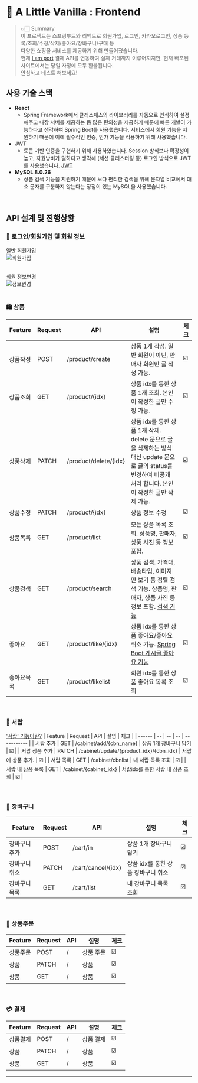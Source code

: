 # 🍦 A Little Vanilla : Frontend

> 👉🏻 Summary <br />
> 이 프로젝트는 스프링부트와 리액트로 회원가입, 로그인, 카카오로그인, 상품 등록/조회/수정/삭제/좋아요/장바구니/구매 등 <br />
> 다양한 쇼핑몰 서비스를 제공하기 위해 만들어졌습니다. <br />
> 현재 [I am port](https://www.iamport.kr/?gclid=CjwKCAjws8yUBhA1EiwAi_tpEawr0NbpwdG_4bW9KRPVRXXVEdwQ32yO8SyXEhMBfxiqHIml3c8uxhoC2nYQAvD_BwE, "Iamport link") 결제 API를 연동하여 실제 거래까지 이루어지지만, 현재 배포된 사이트에서는 당일 자정에 모두 환불됩니다.<br />
> 안심하고 테스트 해보세요!
> <br />

## 사용 기술 스택

- **React**
  - Spring Framework에서 클래스패스의 라이브러리를 자동으로 인식하여 설정해주고 내장 서버를 제공하는 등 많은 편의성을 제공하기 때문에 빠른 개발이 가능하다고 생각하여 Spring Boot를 사용했습니다.
    서비스에서 회원 기능을 지원하기 때문에 이에 필수적인 인증, 인가 기능을 적용하기 위해 사용했습니다.
- JWT
  - 토큰 기반 인증을 구현하기 위해 사용하였습니다. Session 방식보다 확장성이 높고, 자원낭비가 덜하다고 생각해 (세션 클러스터링 등) 로그인 방식으로 JWT를 사용했습니다. [JWT](https://blog.naver.com/ghdalswl77/222517833354)
- **MySQL 8.0.26**
  - 상품 검색 기능을 지원하기 때문에 보다 편리한 검색을 위해 문자열 비교에서 대소 문자를 구분하지 않는다는 장점이 있는 MySQL을 사용했습니다.

<br />

## API 설계 및 진행상황

### 🎩 로그인/회원가입 및 회원 정보

일반 회원가입 <br />
![회원가입](https://user-images.githubusercontent.com/68539040/174229163-87deaa3e-713b-428f-8bce-c2c0478e492d.gif) <br />  <br />

회원 정보변경 <br />
![정보변경](https://user-images.githubusercontent.com/68539040/174230527-aedc5dc0-8883-4a3e-bac6-e682ff4d28fc.gif)  <br />  <br />


### 🛍 상품

| Feature    | Request | API                   | 설명                                                                                                                                                              | 체크 |
| ---------- | ------- | --------------------- | ----------------------------------------------------------------------------------------------------------------------------------------------------------------- | ---- |
| 상품작성   | POST    | /product/create       | 상품 1개 작성. 일반 회원이 아닌, 판매자 회원만 글 작성 가능.                                                                                                      | ☑️   |
| 상품조회   | GET     | /product/{idx}        | 상품 idx를 통한 상품 1개 조회. 본인이 작성한 글만 수정 가능.                                                                                                      | ☑️   |
| 상품삭제   | PATCH   | /product/delete/{idx} | 상품 idx를 통한 상품 1개 삭제. delete 문으로 글을 삭제하는 방식 대신 update 문으로 글의 status를 변경하여 비공개 처리 합니다. 본인이 작성한 글만 삭제 가능.       | ☑️   |
| 상품수정   | PATCH   | /product/{idx}        | 상품 정보 수정                                                                                                                                                    | ☑️   |
| 상품목록   | GET     | /product/list         | 모든 상품 목록 조회. 상품명, 판매자, 상품 사진 등 정보 포함.                                                                                                      | ☑️   |
| 상품검색   | GET     | /product/search       | 상품 검색. 가격대, 배송타입, 이미지만 보기 등 정렬 검색 기능. 상품명, 판매자, 상품 사진 등 정보 포함. [검색 기능](https://blog.naver.com/ghdalswl77/222661721733) | ☑️   |
| 좋아요     | GET     | /product/like/{idx}   | 상품 idx를 통한 상품 좋아요/좋아요 취소 기능. [Spring Boot 게시글 좋아요 기능](https://blog.naver.com/ghdalswl77/222686567891)                                    | ☑️   |
| 좋아요목록 | GET     | /product/likelist     | 회원 idx를 통한 상품 좋아요 목록 조회                                                                                                                             | ☑️   |

<br />

### 🧺 서랍

['서랍' 기능이란?](https://blog.naver.com/ghdalswl77/222695713878, "link")
| Feature | Request | API | 설명 | 체크 |
| ------ | -- | -- | -- | ----------- |
| 서랍 추가 | GET | /cabinet/add/{cbn_name} | 상품 1개 장바구니 담기 | ☑️ |
| 서랍 상품 추가 | PATCH | /cabinet/update/{product_idx}/{cbn_idx} | 서랍에 상품 추가. | ☑️ |
| 서랍 목록 | GET | /cabinet/cbnlist | 내 서랍 목록 조회 | ☑️ |
| 서랍 내 상품 목록 | GET | /cabinet/{cabinet_idx} | 서랍idx를 통한 서랍 내 상품 조회 | ☑️ |

<br />

### 🛒 장바구니

| Feature       | Request | API                | 설명                               | 체크 |
| ------------- | ------- | ------------------ | ---------------------------------- | ---- |
| 장바구니 추가 | POST    | /cart/in           | 상품 1개 장바구니 담기             | ☑️   |
| 장바구니 취소 | PATCH   | /cart/cancel/{idx} | 상품 idx를 통한 상품 장바구니 취소 | ☑️   |
| 장바구니 목록 | GET     | /cart/list         | 내 장바구니 목록 조회              | ☑️   |

<br />

### 📝 상품주문

| Feature  | Request | API | 설명      | 체크 |
| -------- | ------- | --- | --------- | ---- |
| 상품주문 | POST    | /   | 상품 주문 | ☑️   |
| 상품     | PATCH   | /   | 상품      | ☑️   |
| 상품     | GET     | /   | 상품      | ☑️   |

<br />

### 💳 결제

| Feature  | Request | API | 설명      | 체크 |
| -------- | ------- | --- | --------- | ---- |
| 상품결제 | POST    | /   | 상품 결제 | ☑️   |
| 상품     | PATCH   | /   | 상품      | ☑️   |
| 상품     | GET     | /   | 상품      | ☑️   |

<hr />

